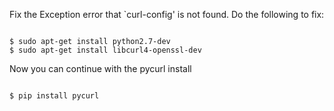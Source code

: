 <p>Fix the Exception error that `curl-config' is not found. Do the following to fix:</p>

<code>
$ sudo apt-get install python2.7-dev
$ sudo apt-get install libcurl4-openssl-dev</code>

<p>Now you can continue with the pycurl install</p>

<code>
$ pip install pycurl</code>